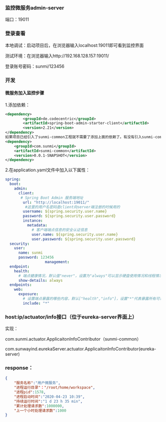 ### 监控微服务admin-server

端口：19011

### 登录查看

本地调试：启动项目后，在浏览器输入localhost:19011即可看到监控界面

测试环境：在浏览器输入http://192.168.128.157:19011/

登录账号密码：sunmi/123456



### 开发

#### 微服务加入监控步骤

1.添加依赖：

```xml
<dependency>
		<groupId>de.codecentric</groupId>
		<artifactId>spring-boot-admin-starter-client</artifactId>
		<version>2.21</version>		
</dependency>
如果项目已经引入了sunmi-common工程就不需要了添加上面的依赖了。有没有引入sunmi-common工程具体看项目pom.xml有没有引入以下依赖：
<dependency>
	<groupId>com.sunmi</groupId>
	<artifactId>sunmi-common</artifactId>
	<version>0.0.1-SNAPSHOT</version>
</dependency>
```

2.在application.yaml文件中加入以下属性：

```yaml
spring:
  boot:
    admin:
      client:
       # Spring Boot Admin 服务端地址
        url: "http://localhost:19011/"
         #这里的用户名密码是client向server端注册的时候用的
        username: ${spring.security.user.name}
        password: ${spring.security.user.password}
        instance:
          metadata:
            # 客户端端点信息的安全认证信息
            user.name: ${spring.security.user.name}
            user.password: ${spring.security.user.password}
  security:
    user:
      name: sunmi
      password: 123456
                  management:
  endpoint:
    health:
      # 端点健康情况，默认值"never"，设置为"always"可以显示硬盘使用情况和线程情况
      show-details: always
  endpoints:
    web:
      exposure:
        # 设置端点暴露的哪些内容，默认["health","info"]，设置"*"代表暴露所有可访问的端点
        include: "*"
```



### host:ip/actuator/info接口（位于eureka-server界面上）

实现：

com.sunmi.actuator.ApplicaitonInfoContributor（sunmi-common）

com.sunwayind.eurekaServer.actuator.ApplicaitonInfoContributor(eureka-server)

### response：

```json
{
	"服务名称":"用户微服务",
	"进程运行目录"："/root/home/workspace",
	"进程pid":1578,
	"进程启动时间":"2020-04-23 10:39",
	"持续运行时间":"1 d 23 h 35 min",
	"累计处理请求数":1000000,
	"上一个小时处理请求数":1000
}
```

